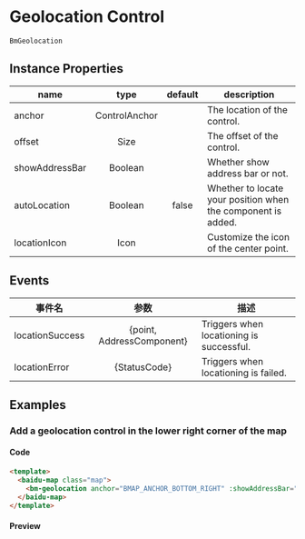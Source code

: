 # Geolocation Control

`BmGeolocation`

## Instance Properties

|name|type|default|description|
|------|:---:|:---:|----|
|anchor|ControlAnchor||The location of the control.|
|offset|Size||The offset of the control.|
|showAddressBar|Boolean||Whether show address bar or not.|
|autoLocation|Boolean|false|Whether to locate your position when the component is added.|
|locationIcon|Icon||Customize the icon of the center point.|

## Events

|事件名|参数|描述|
|------|:---:|----|
|locationSuccess|{point, AddressComponent}|Triggers when locationing is successful.|
|locationError|{StatusCode}|Triggers when locationing is failed.|

## Examples

### Add a geolocation control in the lower right corner of the map

#### Code

```html
<template>
  <baidu-map class="map">
    <bm-geolocation anchor="BMAP_ANCHOR_BOTTOM_RIGHT" :showAddressBar="true" :autoLocation="true"></bm-geolocation>
  </baidu-map>
</template>
```

#### Preview

<doc-preview>
  <baidu-map class="map">
    <bm-geolocation anchor="BMAP_ANCHOR_BOTTOM_RIGHT" :showAddressBar="true" :autoLocation="true"></bm-geolocation>
  </baidu-map>
</doc-preview>
